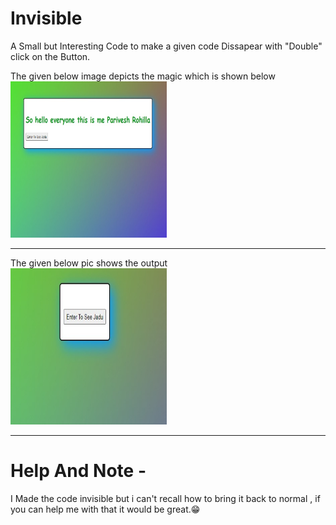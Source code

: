 # Invisible

A Small but Interesting Code to make a given code Dissapear with "Double" click on the Button.

The given below image depicts the magic which is shown below
<br>
<img src ="hide.jpg" style="height:250px;width:250px">
<hr>
The given below pic shows the output 
<br>
<img src="jadu.jpg" style="height:250px;width:250px">
<hr>

# Help And Note -
I Made the code invisible but i can't recall how to bring it back to normal , if you can help me with that it would be great.😁
